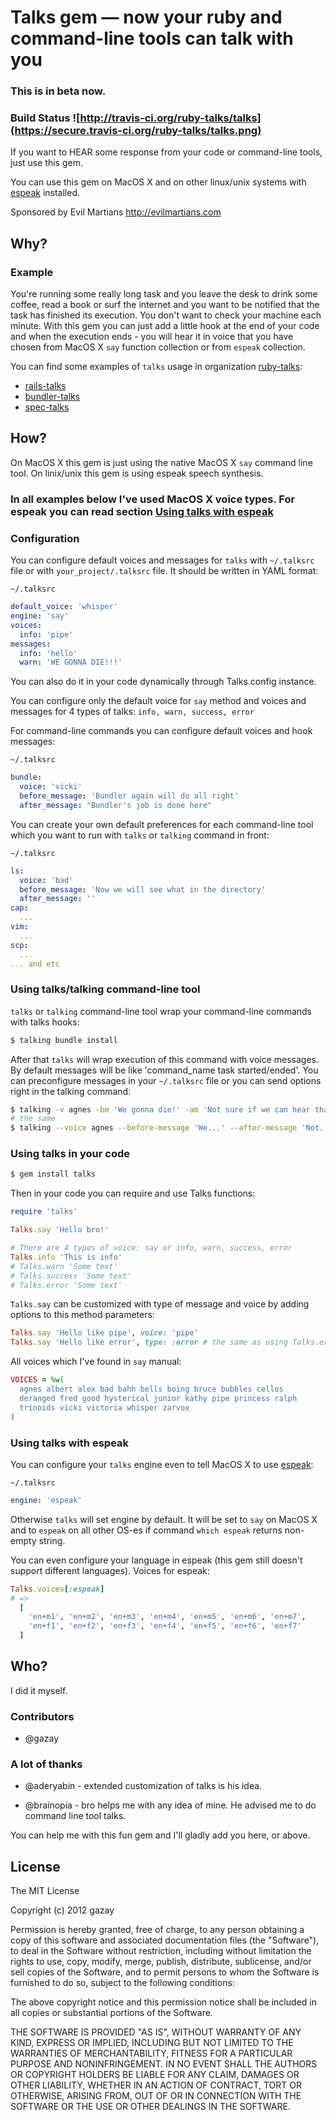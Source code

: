 # Talks gem — now your ruby and command-line tools can talk with you

### This is in beta now.

### Build Status ![http://travis-ci.org/ruby-talks/talks](https://secure.travis-ci.org/ruby-talks/talks.png)

If you want to HEAR some response from your code or command-line tools, just use this gem.

You can use this gem on MacOS X and on other linux/unix systems with [espeak](http://espeak.sourceforge.net) installed.

Sponsored by Evil Martians <http://evilmartians.com>

## Why?

### Example

You're running some really long task and you leave the desk to drink some coffee, read a book or surf the internet
and you want to be notified that the task has finished its execution. You don't want to check your machine each minute. With this gem
you can just add a little hook at the end of your code and when the execution ends - you will hear it in voice
that you have chosen from MacOS X `say` function collection or from `espeak` collection.

You can find some examples of `talks` usage in organization [ruby-talks](https://github.com/ruby-talks):

  * [rails-talks](https://github.com/ruby-talks/rails-talks)
  * [bundler-talks](https://github.com/ruby-talks/bundler-talks)
  * [spec-talks](https://github.com/ruby-talks/spec-talks)

## How?

On MacOS X this gem is just using the native MacOS X `say` command line tool.
On linix/unix this gem is using espeak speech synthesis.

### In all examples below I've used MacOS X voice types. For espeak you can read section [Using talks with espeak](https://github.com/ruby-talks/talks#using-talks-with-espeak)

### Configuration

You can configure default voices and messages for `talks` with `~/.talksrc` file or with `your_project/.talksrc` file. It should be written in YAML format:

`~/.talksrc`
```yml
default_voice: 'whisper'
engine: 'say'
voices:
  info: 'pipe'
messages:
  info: 'hello'
  warn: 'WE GONNA DIE!!!'
```

You can also do it in your code dynamically through Talks.config instance.

You can configure only the default voice for `say` method and voices and messages for 4 types of talks: `info, warn, success, error`

For command-line commands you can configure default voices and hook messages:

`~/.talksrc`
```yml
bundle:
  voice: 'vicki'
  before_message: 'Bundler again will do all right'
  after_message: "Bundler's job is done here"
```

You can create your own default preferences for each command-line tool which you want to run with `talks` or `talking` command in front:

`~/.talksrc`
```yml
ls:
  voice: 'bad'
  before_message: 'Now we will see what in the directory'
  after_message: ''
cap:
  ...
vim:
  ...
scp:
  ...
... and etc
```

### Using talks/talking command-line tool

`talks` or `talking` command-line tool wrap your command-line commands with talks hooks:

```bash
$ talking bundle install
```

After that `talks` will wrap execution of this command with voice messages. By default messages will be like 'command_name task started/ended'.
You can preconfigure messages in your `~/.talksrc` file or you can send options right in the talking command:

```bash
$ talking -v agnes -bm 'We gonna die!' -am 'Not sure if we can hear that' rm -rf ./
# the same
$ talking --voice agnes --before-message 'We...' --after-message 'Not...' rm -rf ./
```

### Using talks in your code

```bash
$ gem install talks
```

Then in your code you can require and use Talks functions:

```ruby
require 'talks'

Talks.say 'Hello bro!'

# There are 4 types of voice: say or info, warn, success, error
Talks.info 'This is info'
# Talks.warn 'Some text'
# Talks.success 'Some text'
# Talks.error 'Some text'
```

`Talks.say` can be customized with type of message and voice by adding options to this method parameters:

```ruby
Talks.say 'Hello like pipe', voice: 'pipe'
Talks.say 'Hello like error', type: :error # the same as using Talks.error
```

All voices which I've found in `say` manual:
```ruby
VOICES = %w(
  agnes albert alex bad bahh bells boing bruce bubbles cellos
  deranged fred good hysterical junior kathy pipe princess ralph
  trinoids vicki victoria whisper zarvox
)
```

### Using talks with espeak

You can configure your `talks` engine even to tell MacOS X to use [espeak](http://espeak.sourceforge.net):

`~/.talksrc`
```yml
engine: 'espeak'
```

Otherwise `talks` will set engine by default. It will be set to `say` on MacOS X and to `espeak` on all other OS-es if command `which espeak` returns non-empty string.

You can even configure your language in espeak (this gem still doesn't support different languages). Voices for espeak:

```ruby
Talks.voices[:espeak]
# =>
  [
    'en+m1', 'en+m2', 'en+m3', 'en+m4', 'en+m5', 'en+m6', 'en+m7',
    'en+f1', 'en+f2', 'en+f3', 'en+f4', 'en+f5', 'en+f6', 'en+f7'
  ]
```

## Who?

I did it myself.

### Contributors

  * @gazay

### A lot of thanks

  * @aderyabin - extended customization of talks is his idea.

  * @brainopia - bro helps me with any idea of mine. He advised me to do command line tool talks.

You can help me with this fun gem and I'll gladly add you here, or above.

## License

The MIT License

Copyright (c) 2012 gazay

Permission is hereby granted, free of charge, to any person obtaining a copy of this software and associated documentation files (the "Software"), to deal in the Software without restriction, including without limitation the rights to use, copy, modify, merge, publish, distribute, sublicense, and/or sell copies of the Software, and to permit persons to whom the Software is furnished to do so, subject to the following conditions:

The above copyright notice and this permission notice shall be included in all copies or substantial portions of the Software.

THE SOFTWARE IS PROVIDED "AS IS", WITHOUT WARRANTY OF ANY KIND, EXPRESS OR IMPLIED, INCLUDING BUT NOT LIMITED TO THE WARRANTIES OF MERCHANTABILITY, FITNESS FOR A PARTICULAR PURPOSE AND NONINFRINGEMENT. IN NO EVENT SHALL THE AUTHORS OR COPYRIGHT HOLDERS BE LIABLE FOR ANY CLAIM, DAMAGES OR OTHER LIABILITY, WHETHER IN AN ACTION OF CONTRACT, TORT OR OTHERWISE, ARISING FROM, OUT OF OR IN CONNECTION WITH THE SOFTWARE OR THE USE OR OTHER DEALINGS IN THE SOFTWARE.

